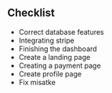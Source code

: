 ## Checklist

+ Correct database features
+ Integrating stripe
+ Finishing the dashboard
+ Create a landing page
+ Creating a payment page
+ Create profile page
+ Fix misatke